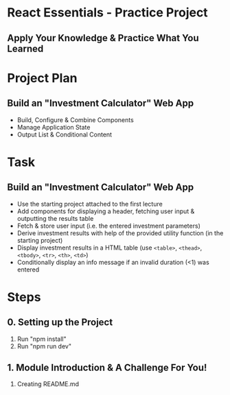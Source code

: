 # React Essentials - Practice Project

## Apply Your Knowledge & Practice What You Learned

# Project Plan

## Build an "Investment Calculator" Web App

- Build, Configure & Combine Components
- Manage Application State
- Output List & Conditional Content

# Task

## Build an "Investment Calculator" Web App

- Use the starting project attached to the first lecture
- Add components for displaying a header, fetching user input & outputting the results table
- Fetch & store user input (i.e. the entered investment parameters)
- Derive investment results with help of the provided utility function (in the starting project)
- Display investment results in a HTML table (use `<table>`, `<thead>`, `<tbody>`, `<tr>`, `<th>`, `<td>`)
- Conditionally display an info message if an invalid duration (<1) was entered

# Steps

## 0. Setting up the Project

1.  Run "npm install"
2.  Run "npm run dev"

## 1. Module Introduction & A Challenge For You!

1. Creating README.md
